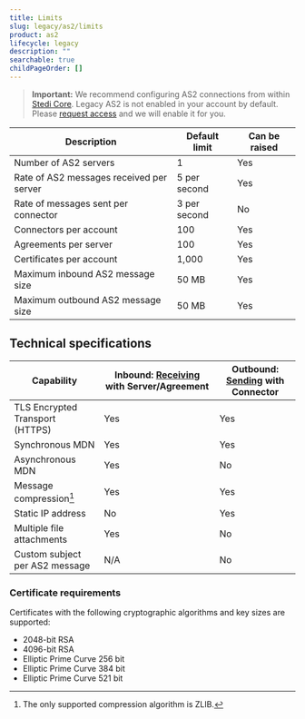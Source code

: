 ```yaml
---
title: Limits
slug: legacy/as2/limits
product: as2
lifecycle: legacy
description: ""
searchable: true
childPageOrder: []
---
```


> **Important:** We recommend configuring AS2 connections from within [Stedi Core](/docs/core/configuration/connections). Legacy AS2 is not enabled in your account by default. Please [request access](/app/as2) and we will enable it for you.

| Description                              | Default limit | Can be raised |
| ---------------------------------------- | ------------- | ------------- |
| Number of AS2 servers                    | 1             | Yes           |
| Rate of AS2 messages received per server | 5 per second  | Yes           |
| Rate of messages sent per connector      | 3 per second  | No            |
| Connectors per account                   | 100           | Yes           |
| Agreements per server                    | 100           | Yes           |
| Certificates per account                 | 1,000         | Yes           |
| Maximum inbound AS2 message size         | 50 MB         | Yes           |
| Maximum outbound AS2 message size        | 50 MB         | Yes           |

## Technical specifications

| Capability                      | Inbound: [Receiving](/docs/legacy/as2/sending-and-receiving#receiving-messages) with Server/Agreement | Outbound: [Sending](/docs/legacy/as2/setup#sending-messages) with Connector |
| ------------------------------- | ----------------------------------------------------------------------------------------------------- | --------------------------------------------------------------------------- |
| TLS Encrypted Transport (HTTPS) | Yes                                                                                                   | Yes                                                                         |
| Synchronous MDN                 | Yes                                                                                                   | Yes                                                                         |
| Asynchronous MDN                | Yes                                                                                                   | No                                                                          |
| Message compression[^1]         | Yes                                                                                                   | Yes                                                                         |
| Static IP address               | No                                                                                                    | Yes                                                                         |
| Multiple file attachments       | Yes                                                                                                   | No                                                                          |
| Custom subject per AS2 message  | N/A                                                                                                   | No                                                                          |

[^1]: The only supported compression algorithm is ZLIB.

### Certificate requirements

Certificates with the following cryptographic algorithms and key sizes are supported:

- 2048-bit RSA
- 4096-bit RSA
- Elliptic Prime Curve 256 bit
- Elliptic Prime Curve 384 bit
- Elliptic Prime Curve 521 bit
